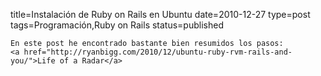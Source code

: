 title=Instalación de Ruby on Rails en Ubuntu
date=2010-12-27
type=post
tags=Programación,Ruby on Rails
status=published
~~~~~~
En este post he encontrado bastante bien resumidos los pasos:
<a href="http://ryanbigg.com/2010/12/ubuntu-ruby-rvm-rails-and-you/">Life of a Radar</a>